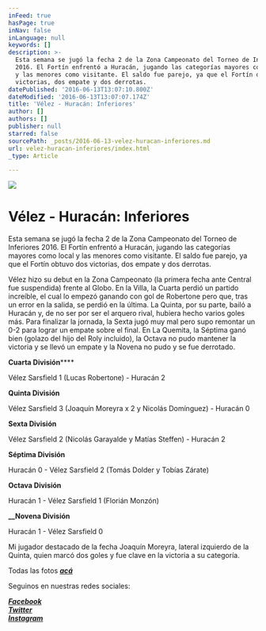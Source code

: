 ```yaml
---
inFeed: true
hasPage: true
inNav: false
inLanguage: null
keywords: []
description: >-
  Esta semana se jugó la fecha 2 de la Zona Campeonato del Torneo de Inferiores
  2016. El Fortín enfrentó a Huracán, jugando las categorías mayores como local
  y las menores como visitante. El saldo fue parejo, ya que el Fortín obtuvo dos
  victorias, dos empate y dos derrotas.
datePublished: '2016-06-13T13:07:10.800Z'
dateModified: '2016-06-13T13:07:07.174Z'
title: 'Vélez - Huracán: Inferiores'
author: []
authors: []
publisher: null
starred: false
sourcePath: _posts/2016-06-13-velez-huracan-inferiores.md
url: velez-huracan-inferiores/index.html
_type: Article

---
```

![](https://the-grid-user-content.s3-us-west-2.amazonaws.com/549a26a5-7c0b-497c-8723-6b61b60dbdfb.jpg)

# Vélez - Huracán: Inferiores

Esta semana se jugó la fecha 2 de la Zona Campeonato del Torneo de Inferiores 2016\. El Fortín enfrentó a Huracán, jugando las categorías mayores como local y las menores como visitante. El saldo fue parejo, ya que el Fortín obtuvo dos victorias, dos empate y dos derrotas.

Vélez hizo su debut en la Zona Campeonato (la primera fecha ante Central fue suspendida) frente al Globo. En la Villa, la Cuarta perdió un partido increíble, el cual lo empezó ganando con gol de Robertone pero que, tras un error en la salida, se perdió en la última. La Quinta, por su parte, bailó a Huracán y, de no ser por ser el arquero rival, hubiera hecho varios goles más. Para finalizar la jornada, la Sexta jugó muy mal pero supo remontar un 0-2 para lograr un empate sobre el final. En La Quemita, la Séptima ganó bien (golazo del hijo del Roly incluido), la Octava no pudo mantener la victoria y se llevó un empate y la Novena no pudo y se fue derrotado.

**Cuarta División******

Vélez Sarsfield 1 (Lucas Robertone) - Huracán 2

**Quinta División**

Vélez Sarsfield 3 (Joaquín Moreyra x 2 y Nicolás Domínguez) - Huracán 0

**Sexta División**

Vélez Sarsfield 2 (Nicolás Garayalde y Matías Steffen) - Huracán 2

**Séptima División**

Huracán 0 - Vélez Sarsfield 2 (Tomás Dolder y Tobías Zárate)

**Octava División**

Huracán 1 - Vélez Sarsfield 1 (Florián Monzón)

**__Novena División**

Huracán 1 - Vélez Sarsfield 0

Mi jugador destacado de la fecha Joaquín Moreyra, lateral izquierdo de la Quinta, quien marcó dos goles y fue clave en la victoria a su categoría.

Todas las fotos _**[acá][0]**_

Seguinos en nuestras redes sociales:

_**[Facebook][1]**_  
_**[Twitter][2]**_  
_**[Instagram][3]**_

[0]: https://www.facebook.com/pasionfortineraoficial/photos/?tab=album&album_id=1033988560017338
[1]: https://www.facebook.com/pasionfortineraoficial/
[2]: https://twitter.com/PasionFortinera
[3]: https://www.instagram.com/pasionfortinera/